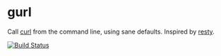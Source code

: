 # gurl

Call [curl](http://curl.haxx.se/) from the command line, using sane defaults. Inspired by [resty](https://github.com/micha/resty).

[![Build Status](https://travis-ci.org/gjtorikian/gurl.svg?branch=master)](https://travis-ci.org/gjtorikian/gurl)
